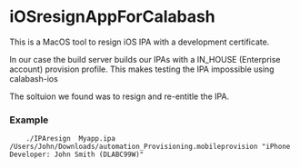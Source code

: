 iOSresignAppForCalabash
=======================

This is a MacOS tool to resign iOS IPA with a development certificate.

In our case the build server builds our IPAs with a IN_HOUSE (Enterprise account) provision profile.
This makes testing the IPA impossible using calabash-ios

The soltuion we found was to resign and re-entitle the IPA.

### Example

        ./IPAresign  Myapp.ipa /Users/John/Downloads/automation_Provisioning.mobileprovision "iPhone Developer: John Smith (DLABC99W)"


